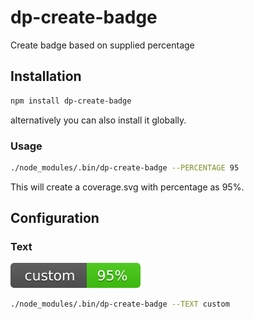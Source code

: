 # dp-create-badge
Create badge based on supplied percentage

## Installation
```bash
npm install dp-create-badge
```

alternatively you can also install it globally.

### Usage
```bash
./node_modules/.bin/dp-create-badge --PERCENTAGE 95
```
This will create a coverage.svg with percentage as 95%.

## Configuration
### Text
![Badge](https://raw.githubusercontent.com/daniepaul/dp-create-badge/master/badges/text.svg)
```bash
./node_modules/.bin/dp-create-badge --TEXT custom
```